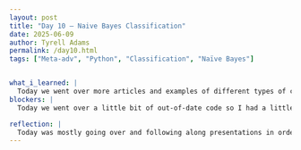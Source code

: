 ```yaml
---
layout: post
title: "Day 10 – Naive Bayes Classification"
date: 2025-06-09
author: Tyrell Adams
permalink: /day10.html
tags: ["Meta-adv", "Python", "Classification", "Naïve Bayes"]


what_i_learned: |
  Today we went over more articles and examples of different types of code that related with our final project. The first presentation/ article  went over a token frequency histogram and it taught me how to alter and edit that histogram along with the data given with it. In the second article/ presentation, we went over a weather dataset and a wine dataset. I learned how to make those datasets into models and then add predictions and accuracy inputs into the code. I learned more about features and labels, as well as X_train, X_test, y_train, and y_test.
blockers: |
  Today we went over a little bit of out-of-date code so I had a little trouble finding the updated alternatives for the out-of-date code.

reflection: |
  Today was mostly going over and following along presentations in order to understand how certain code works. That process went really well even with the errors I got when following along. I was able to fix the errors without frustration and my group also helped each other out when it came to that as well. I'm understanding things more and more as we go on and I can see my improvement when it comes to coding.
---
```

